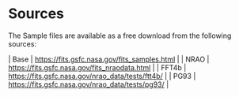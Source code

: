 #  Sources

The Sample files are available as a free download from the following sources:

| Base       |   https://fits.gsfc.nasa.gov/fits_samples.html |
| NRAO     |   https://fits.gsfc.nasa.gov/fits_nraodata.html |
| FFT4b     |   https://fits.gsfc.nasa.gov/nrao_data/tests/ftt4b/ |
| PG93      |   https://fits.gsfc.nasa.gov/nrao_data/tests/pg93/ |
 
